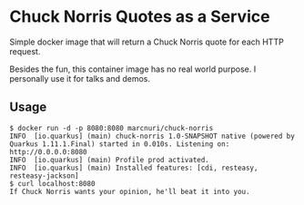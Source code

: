 Chuck Norris Quotes as a Service
================================

Simple docker image that will return a Chuck Norris quote for each HTTP request.

Besides the fun, this container image has no real world purpose. I personally use it for
talks and demos.

## Usage

```
$ docker run -d -p 8080:8080 marcnuri/chuck-norris
INFO  [io.quarkus] (main) chuck-norris 1.0-SNAPSHOT native (powered by Quarkus 1.11.1.Final) started in 0.010s. Listening on: http://0.0.0.0:8080
INFO  [io.quarkus] (main) Profile prod activated. 
INFO  [io.quarkus] (main) Installed features: [cdi, resteasy, resteasy-jackson]
$ curl localhost:8080
If Chuck Norris wants your opinion, he'll beat it into you.
```
